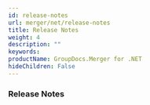 ```yaml
---
id: release-notes
url: merger/net/release-notes
title: Release Notes
weight: 4
description: ""
keywords: 
productName: GroupDocs.Merger for .NET
hideChildren: False
---
```

### Release Notes
